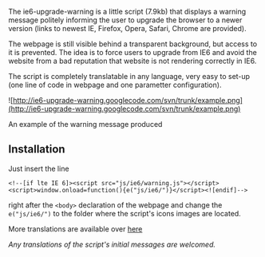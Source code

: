 The ie6-upgrade-warning is a little script (7.9kb) that displays a warning message politely informing the user to upgrade the browser to a newer version (links to newest IE, Firefox, Opera, Safari, Chrome are provided).

The webpage is still visible behind a transparent background, but access to it is prevented. The idea is to force users to upgrade from IE6 and avoid the website from a bad reputation that website is not rendering correctly in IE6.

The script is completely translatable in any language, very easy to set-up (one line of code in webpage and one parametter configuration).

![http://ie6-upgrade-warning.googlecode.com/svn/trunk/example.png](http://ie6-upgrade-warning.googlecode.com/svn/trunk/example.png)

An example of the warning message produced


## Installation ##
Just insert the line
```
<!--[if lte IE 6]><script src="js/ie6/warning.js"></script><script>window.onload=function(){e("js/ie6/")}</script><![endif]-->
```
right after the `<body>` declaration of the webpage and change the `e("js/ie6/")` to the folder where the script's icons images are located.




More translations are available over [here](http://code.google.com/p/ie6-upgrade-warning/w/list)

_Any translations of the script's initial messages are welcomed._